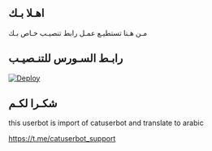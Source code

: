 ## اهـلا بـك
مـن هـنا تستطيـع عمـل رابط تنصيـب خـاص بـك


## رابـط السـورس للتنـصيـب

[![Deploy](https://www.herokucdn.com/deploy/button.svg)](https://heroku.com/deploy?template=https://github.com/mohmd795/jmthon)
## شكـرا لكـم 

this userbot is import of catuserbot and translate to arabic

https://t.me/catuserbot_support
